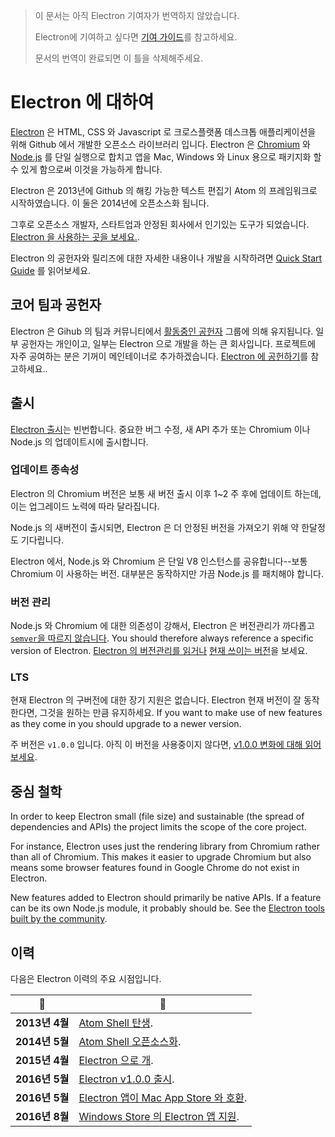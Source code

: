 > 이 문서는 아직 Electron 기여자가 번역하지 않았습니다.
>
> Electron에 기여하고 싶다면 [기여 가이드](https://github.com/electron/electron/blob/master/docs-translations/ko-KR/project/CONTRIBUTING.md)를
> 참고하세요.
>
> 문서의 번역이 완료되면 이 틀을 삭제해주세요.

# Electron 에 대하여

[Electron](http://electron.atom.io) 은 HTML, CSS 와 Javascript 로 크로스플랫폼
데스크톱 애플리케이션을 위해 Github 에서 개발한 오픈소스 라이브러리 입니다.
Electron 은 [Chromium](https://www.chromium.org/Home) 와
[Node.js](https://nodejs.org) 를 단일 실행으로 합치고 앱을 Mac, Windows 와
Linux 용으로 패키지화 할 수 있게 함으로써 이것을 가능하게 합니다.

Electron 은 2013년에 Github 의 해킹 가능한 텍스트 편집기 Atom 의 프레임워크로
시작하였습니다. 이 둘은 2014년에 오픈소스화 됩니다.

그후로 오픈소스 개발자, 스타트업과 안정된 회사에서 인기있는 도구가 되었습니다.
[Electron 을 사용하는 곳을 보세요.](/apps).

Electron 의 공헌자와 릴리즈에 대한 자세한 내용이나 개발을 시작하려면
[Quick Start Guide](quick-start.md) 를 읽어보세요.

## 코어 팀과 공헌자

Electron 은 Gihub 의 팀과 커뮤니티에서
[활동중인 공헌자](https://github.com/electron/electron/graphs/contributors)
그룹에 의해 유지됩니다. 일부 공헌자는 개인이고, 일부는 Electron 으로 개발을
하는 큰 회사입니다. 프로젝트에 자주 공여하는 분은 기꺼이 메인테이너로
추가하겠습니다.
[Electron 에 공헌하기](../project/CONTRIBUTING.md)를 참고하세요..

## 출시

[Electron 출시](https://github.com/electron/electron/releases)는 빈번합니다.
중요한 버그 수정, 새 API 추가 또는 Chromium 이나 Node.js 의 업데이트시에
출시합니다.

### 업데이트 종속성

Electron 의 Chromium 버전은 보통 새 버전 출시 이후 1~2 주 후에 업데이트 하는데,
이는 업그레이드 노력에 따라 달라집니다.

Node.js 의 새버전이 출시되면, Electron 은 더 안정된 버전을 가져오기 위해 약
한달정도 기다립니다.

Electron 에서, Node.js 와 Chromium 은 단일 V8 인스턴스를 공유합니다--보통
Chromium 이 사용하는 버전. 대부분은 동작하지만 가끔 Node.js 를 패치해야 합니다.


### 버전 관리

Node.js 와 Chromium 에 대한 의존성이 강해서, Electron 은 버전관리가 까다롭고 [`semver`을 따르지 않습니다](http://semver.org). You should therefore always reference a specific version of Electron. [Electron 의 버전관리를 읽거나](http://electron.atom.io/docs/tutorial/electron-versioning/) [현재 쓰이는 버전](https://electron.atom.io/#electron-versions)을 보세요.

### LTS

현재 Electron 의 구버전에 대한 장기 지원은 없습니다. Electron 현재 버전이 잘
동작한다면, 그것을 원하는 만큼 유지하세요. If you want to make use of new features as they come in you should upgrade to a newer version.

주 버전은 `v1.0.0` 입니다. 아직 이 버전을 사용중이지 않다면, [v1.0.0 변화에 대해 읽어보세요](http://electron.atom.io/blog/2016/05/11/electron-1-0).

## 중심 철학

In order to keep Electron small (file size) and sustainable (the spread of dependencies and APIs) the project limits the scope of the core project.

For instance, Electron uses just the rendering library from Chromium rather than all of Chromium. This makes it easier to upgrade Chromium but also means some browser features found in Google Chrome do not exist in Electron.

New features added to Electron should primarily be native APIs. If a feature can be its own Node.js module, it probably should be. See the [Electron tools built by the community](http://electron.atom.io/community).

## 이력

다음은 Electron 이력의 주요 시점입니다.

| :calendar: | :tada: |
| --- | --- |
| **2013년 4월**| [Atom Shell 탄생](https://github.com/electron/electron/commit/6ef8875b1e93787fa9759f602e7880f28e8e6b45).|
| **2014년 5월** | [Atom Shell 오픈소스화](http://blog.atom.io/2014/05/06/atom-is-now-open-source.html). |
| **2015년 4월** | [Electron 으로 개](https://github.com/electron/electron/pull/1389). |
| **2016년 5월** | [Electron v1.0.0 출시](http://electron.atom.io/blog/2016/05/11/electron-1-0).|
| **2016년 5월** | [Electron 앱이 Mac App Store 와 호환](http://electron.atom.io/docs/tutorial/mac-app-store-submission-guide).|
| **2016년 8월** | [Windows Store 의 Electron 앱 지원](http://electron.atom.io/docs/tutorial/windows-store-guide).|
